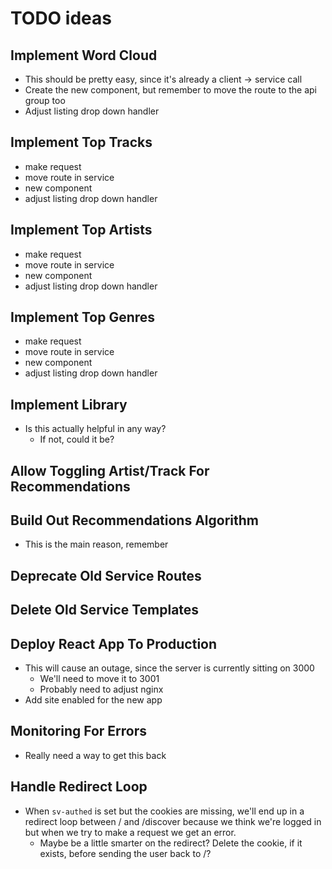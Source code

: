 # TODO ideas

## Implement Word Cloud
- This should be pretty easy, since it's already a client -> service call
- Create the new component, but remember to move the route to the api group too
- Adjust listing drop down handler

## Implement Top Tracks
- make request
- move route in service
- new component
- adjust listing drop down handler

## Implement Top Artists
- make request
- move route in service
- new component
- adjust listing drop down handler

## Implement Top Genres
- make request
- move route in service
- new component
- adjust listing drop down handler

## Implement Library
- Is this actually helpful in any way?
    - If not, could it be?

## Allow Toggling Artist/Track For Recommendations

## Build Out Recommendations Algorithm
- This is the main reason, remember

## Deprecate Old Service Routes

## Delete Old Service Templates

## Deploy React App To Production
- This will cause an outage, since the server is currently sitting on 3000
    - We'll need to move it to 3001
    - Probably need to adjust nginx
- Add site enabled for the new app

## Monitoring For Errors
- Really need a way to get this back

## Handle Redirect Loop
- When `sv-authed` is set but the cookies are missing, we'll end up in a
  redirect loop between / and /discover because we think we're logged in
  but when we try to make a request we get an error.
  - Maybe be a little smarter on the redirect? Delete the cookie, if it exists,
    before sending the user back to /?